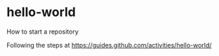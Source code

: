 # hello-world
How to start a repository

Following the steps at https://guides.github.com/activities/hello-world/
